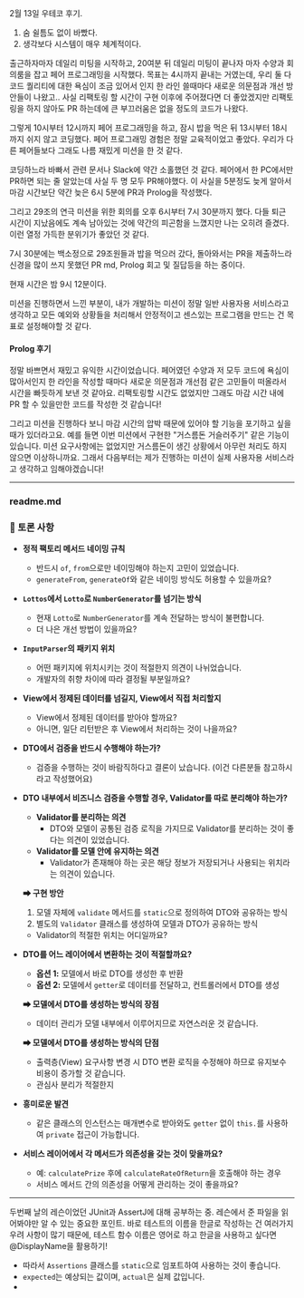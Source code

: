
2월 13일 우테코 후기.
1. 숨 쉴틈도 없이 바빴다.
2. 생각보다 시스템이 매우 체계적이다.

출근하자마자 데일리 미팅을 시작하고, 20여분 뒤 데일리 미팅이 끝나자 마자 수양과 회의룸을 잡고 페어 프로그래밍을 시작했다.
목표는 4시까지 끝내는 거였는데, 우리 둘 다 코드 퀄리티에 대한 욕심이 조금 있어서 인지 한 라인 쓸때마다 새로운 의문점과 개선 방안들이 나왔고.. 사실 리팩토링 할 시간이 구현 이후에 주어졌다면 더 좋았겠지만 리팩토링을 하지 않아도 PR 하는데에 큰 부끄러움은 없을 정도의 코드가 나왔다.

그렇게 10시부터 12시까지 페어 프로그래밍을 하고, 잠시 밥을 먹은 뒤 13시부터 18시까지 쉬지 않고 코딩했다. 페어 프로그래밍 경험은 정말 교육적이었고 좋았다. 우리가 다른 페어들보다 그래도 나름 재밌게 미션을 한 것 같다.

코딩하느라 바빠서 관련 문서나 Slack에 약간 소홀했던 것 같다. 페어에서 한 PC에서만 PR하면 되는 줄 알았는데 사실 두 명 모두 PR해야했다. 이 사실을 5분정도 늦게 알아서 마감 시간보단 약간 늦은 6시 5분에 PR과 Prolog을 작성했다.

그리고 29조의 연극 미션을 위한 회의를 오후 6시부터 7시 30분까지 했다. 다들 퇴근 시간이 지났음에도 계속 남아있는 것에 약간의 피곤함을 느꼈지만 나는 오히려 즐겼다. 이런 열정 가득한 분위기가 좋았던 것 같다.

7시 30분에는 백소정으로 29조원들과 밥을 먹으러 갔다, 돌아와서는 PR을 제출하느라 신경을 많이 쓰지 못했던 PR md, Prolog 회고 및 질답등을 하는 중이다.

현재 시간은 밤 9시 12분이다.

미션을 진행하면서 느낀 부분이, 내가 개발하는 미션이 정말 일반 사용자용 서비스라고 생각하고 모든 예외와 상황들을 처리해서 안정적이고 센스있는 프로그램을 만드는 건 목표로 설정해야할 것 같다.



#### Prolog 후기
정말 바쁘면서 재밌고 유익한 시간이었습니다. 페어였던 수양과 저 모두 코드에 욕심이 많아서인지 한 라인을 작성할 때마다 새로운 의문점과 개선점 같은 고민들이 떠올라서 시간을 빠듯하게 보낸 것 같아요. 리팩토링할 시간도 없었지만 그래도 마감 시간 내에 PR 할 수 있을만한 코드를 작성한 것 같습니다!  

그리고 미션을 진행하다 보니 마감 시간의 압박 때문에 있어야 할 기능을 포기하고 싶을 때가 있더라고요. 예를 들면 이번 미션에서 구현한 "거스름돈 거슬러주기" 같은 기능이 있습니다. 미션 요구사항에는 없었지만 거스름돈이 생긴 상황에서 아무런 처리도 하지 않으면 이상하니까요. 그래서 다음부터는 제가 진행하는 미션이 실제 사용자용 서비스라고 생각하고 임해야겠습니다!

- - -


### readme.md

### 🔹 토론 사항
- **정적 팩토리 메서드 네이밍 규칙**
  - 반드시 `of`, `from`으로만 네이밍해야 하는지 고민이 있었습니다.
  - `generateFrom`, `generateOf`와 같은 네이밍 방식도 허용할 수 있을까요?

- **`Lottos`에서 `Lotto`로 `NumberGenerator`를 넘기는 방식**
  - 현재 `Lotto`로 `NumberGenerator`를 계속 전달하는 방식이 불편합니다.
  - 더 나은 개선 방법이 있을까요?

- **`InputParser`의 패키지 위치**
  - 어떤 패키지에 위치시키는 것이 적절한지 의견이 나뉘었습니다.
  - 개발자의 취향 차이에 따라 결정될 부분일까요?

- **View에서 정제된 데이터를 넘길지, View에서 직접 처리할지**
  - View에서 정제된 데이터를 받아야 할까요?
  - 아니면, 일단 리턴받은 후 View에서 처리하는 것이 나을까요?

- **DTO에서 검증을 반드시 수행해야 하는가?**  
  - 검증을 수행하는 것이 바람직하다고 결론이 났습니다. (이건 다른분들 참고하시라고 작성했어요)

- **DTO 내부에서 비즈니스 검증을 수행할 경우, Validator를 따로 분리해야 하는가?**  
  - **Validator를 분리하는 의견**
    - DTO와 모델이 공통된 검증 로직을 가지므로 Validator를 분리하는 것이 좋다는 의견이 있었습니다.
  - **Validator를 모델 안에 유지하는 의견**
    - Validator가 존재해야 하는 곳은 해당 정보가 저장되거나 사용되는 위치라는 의견이 있습니다.

  **➡ 구현 방안**
  1. 모델 자체에 `validate` 메서드를 `static`으로 정의하여 DTO와 공유하는 방식  
  2. 별도의 `Validator` 클래스를 생성하여 모델과 DTO가 공유하는 방식  
  - Validator의 적절한 위치는 어디일까요?  

- **DTO를 어느 레이어에서 변환하는 것이 적절할까요?**  
  - **옵션 1:** 모델에서 바로 DTO를 생성한 후 반환  
  - **옵션 2:** 모델에서 `getter`로 데이터를 전달하고, 컨트롤러에서 DTO를 생성  

  **➡ 모델에서 DTO를 생성하는 방식의 장점**  
  - 데이터 관리가 모델 내부에서 이루어지므로 자연스러운 것 같습니다.

  **➡ 모델에서 DTO를 생성하는 방식의 단점**  
  - 출력층(View) 요구사항 변경 시 DTO 변환 로직을 수정해야 하므로 유지보수 비용이 증가할 것 같습니다.
  - 관심사 분리가 적절한지
  
- **흥미로운 발견**
  - 같은 클래스의 인스턴스는 매개변수로 받아와도 `getter` 없이 `this.`를 사용하여 `private` 접근이 가능합니다.

- **서비스 레이어에서 각 메서드가 의존성을 갖는 것이 맞을까요?**
  - 예: `calculatePrize` 후에 `calculateRateOfReturn`을 호출해야 하는 경우  
  - 서비스 메서드 간의 의존성을 어떻게 관리하는 것이 좋을까요?




- - -

두번째 날의 레슨이었던 JUnit과 AssertJ에 대해 공부하는 중.
레슨에서 준 파일을 읽어봐야만 알 수 있는 중요한 포인트.
바로 테스트의 이름을 한글로 작성하는 건 여러가지 우려 사항이 많기 때문에, 테스트 함수 이름은 영어로 하고 한글을 사용하고 싶다면 @DisplayName을 활용하기!

- 따라서 `Assertions` 클래스를 `static`으로 임포트하여 사용하는 것이 좋습니다.
- `expected`는 예상되는 값이며, `actual`은 실제 값입니다.
- 
